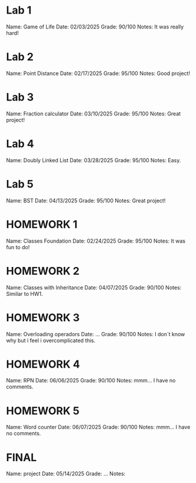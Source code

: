 # Lab 1
Name: Game of Life
Date: 02/03/2025
Grade: 90/100
Notes: It was really hard!

# Lab 2
Name: Point Distance
Date: 02/17/2025
Grade: 95/100
Notes: Good project!

# Lab 3
Name: Fraction calculator
Date: 03/10/2025
Grade: 95/100
Notes: Great project!

# Lab 4
Name: Doubly Linked List
Date: 03/28/2025
Grade: 95/100
Notes: Easy.

 # Lab 5
Name: BST
Date: 04/13/2025
Grade: 95/100
Notes: Great project!


 # HOMEWORK 1
 Name: Classes Foundation
 Date: 02/24/2025
 Grade: 95/100
 Notes: It was fun to do!

 # HOMEWORK 2
 Name: Classes with Inheritance
 Date: 04/07/2025
 Grade: 90/100
 Notes: Similar to HW1.

 # HOMEWORK 3
 Name: Overloading operadors
 Date: ...
 Grade: 90/100
 Notes: I don´t know why but i feel i overcomplicated this.

# HOMEWORK 4
 Name: RPN
 Date: 06/06/2025
 Grade: 90/100
 Notes: mmm... I have no comments.

 # HOMEWORK 5
 Name: Word counter
 Date: 06/07/2025
 Grade: 90/100
 Notes: mmm... I have no comments.

 # FINAL
 Name: project
 Date: 05/14/2025
 Grade: ...
 Notes: 